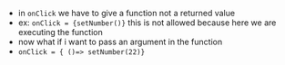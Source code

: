* in ``onClick`` we have to give a function not a returned value
* ex: ``onClick = {setNumber()}`` this is not allowed because here we are executing the function
* now what if i want to pass an argument in the function 
* ``onClick = { ()=> setNumber(22)}``

